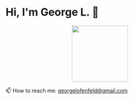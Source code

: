 # Hi, I'm George L. 👋

<p align='center'>
       <a href="https://t.me/GeorgeLofenfeld">
              <img height=150 src="https://img.shields.io/badge/Telegram-2CA5E0?style=for-the-badge&logo=telegram&logoColor=white"/>
       </a>
       <p>
              📫 How to reach me: <a href='mailto:georgelofenfeld@gmail.com'>georgelofenfeld@gmail.com</a>
       </p>
</p>
